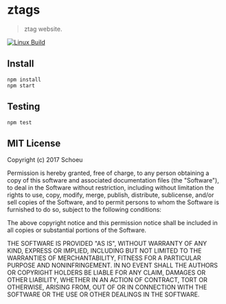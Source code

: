 # ztags
> ztag website.

[![Linux Build](https://img.shields.io/travis/schoeu/tags/master.svg?label=linux)](https://travis-ci.org/schoeu/tags)

## Install
```
npm install
npm start
```
## Testing
```
npm test
```

## MIT License

Copyright (c) 2017 Schoeu

Permission is hereby granted, free of charge, to any person obtaining a copy
of this software and associated documentation files (the "Software"), to deal
in the Software without restriction, including without limitation the rights
to use, copy, modify, merge, publish, distribute, sublicense, and/or sell
copies of the Software, and to permit persons to whom the Software is
furnished to do so, subject to the following conditions:

The above copyright notice and this permission notice shall be included in all
copies or substantial portions of the Software.

THE SOFTWARE IS PROVIDED "AS IS", WITHOUT WARRANTY OF ANY KIND, EXPRESS OR
IMPLIED, INCLUDING BUT NOT LIMITED TO THE WARRANTIES OF MERCHANTABILITY,
FITNESS FOR A PARTICULAR PURPOSE AND NONINFRINGEMENT. IN NO EVENT SHALL THE
AUTHORS OR COPYRIGHT HOLDERS BE LIABLE FOR ANY CLAIM, DAMAGES OR OTHER
LIABILITY, WHETHER IN AN ACTION OF CONTRACT, TORT OR OTHERWISE, ARISING FROM,
OUT OF OR IN CONNECTION WITH THE SOFTWARE OR THE USE OR OTHER DEALINGS IN THE
SOFTWARE.
